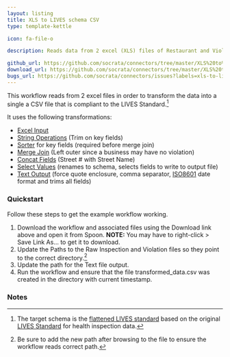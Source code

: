 ```yaml
---
layout: listing
title: XLS to LIVES schema CSV
type: template-kettle

icon: fa-file-o

description: Reads data from 2 excel (XLS) files of Restaurant and Violation data and transforms the data to meet the LIVES schema into a csv file.

github_url: https://github.com/socrata/connectors/tree/master/XLS%20to%20LIVES%20Schema%20CSV
download_url: https://github.com/socrata/connectors/tree/master/XLS%20to%20LIVES%20Schema%20CSV/inspection_violations.zip
bugs_url: https://github.com/socrata/connectors/issues?labels=xls-to-lives-schema-csv&state=open
---
```


This workflow reads from 2 excel files in order to transform the data into a single a CSV file that is compliant to the LIVES Standard.[^1]

It uses the following transformations:

* [Excel Input](http://wiki.pentaho.com/display/EAI/Excel+Input+(XLS,+XLSX)+including+OpenOffice+Workbooks+(ODS))
* [String Operations](http://wiki.pentaho.com/display/EAI/String+operations) (Trim on key fields)
* [Sorter](http://wiki.pentaho.com/display/EAI/Sort+rows) for key fields (required before merge join)
* [Merge Join](http://wiki.pentaho.com/display/EAI/Merge+Join) (Left outer since a business may have no violation)
* [Concat Fields](http://wiki.pentaho.com/display/EAI/Concat+Fields) (Street # with Street Name)
* [Select Values](http://wiki.pentaho.com/display/EAI/Select+Values) (renames to schema, selects fields to write to output file)
* [Text Output](http://wiki.pentaho.com/display/EAI/Text+File+Output) (force quote enclosure, comma separator, [ISO8601](https://en.wikipedia.org/wiki/ISO_8601) date format and trims all fields)

### Quickstart

Follow these steps to get the example workflow working.

1. Download the workflow and associated files using the Download link above and open it from Spoon. **NOTE:** You may have to right-click > Save Link As... to get it to download. 
2. Update the Paths to the Raw Inspection and Violation files so they point to the correct directory.[^2]
3. Update the path for the Text file output.
4. Run the workflow and ensure that the file transformed_data.csv was created in the directory with current timestamp.

### Notes
[^1]: The target schema is the [flattened LIVES standard](https://docs.google.com/document/d/1eeO5T_lt8QHGHMjpj6M9071y5OFOXcADFI4F7AIZ2iE/edit?usp=sharing) based on the original [LIVES Standard](http://www.yelp.com/healthscores) for health inspection data.
[^2]: Be sure to add the new path after browsing to the file to ensure the workflow reads correct path.